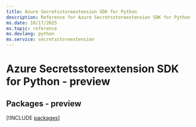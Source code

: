 ```yaml
---
title: Azure Secretsstoreextension SDK for Python
description: Reference for Azure Secretsstoreextension SDK for Python
ms.date: 10/17/2025
ms.topic: reference
ms.devlang: python
ms.service: secretsstoreextension
---
```

# Azure Secretsstoreextension SDK for Python - preview
## Packages - preview
[!INCLUDE [packages](secretsstoreextension-index.md)]